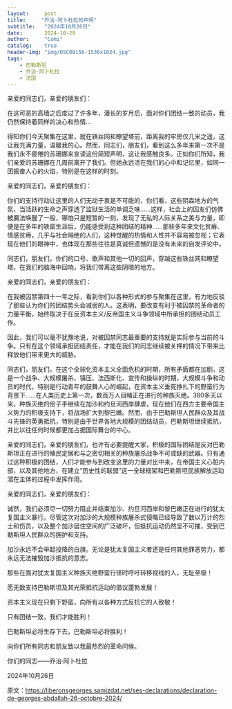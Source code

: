 ```yaml
---
layout:     post
title:     "乔治·阿卜杜拉的声明"
subtitle:   "2024年10月26日"
date:       2024-10-29
author:     "Comi"
catalog:    true
header-img: "img/DSC09156-1536x1024.jpg"
tags:
    - 巴勒斯坦
    - 乔治·阿卜杜拉
    - 法国
---
```


亲爱的同志们，亲爱的朋友们：

在这可恶的高墙之后度过了许多年，漫长的岁月后，面对你们团结一致的动员，我仍然保持着同样的决心和热情...

得知你们今天聚集在这里，就在铁丝网和瞭望塔前，距离我的牢房仅几米之遥，这让我充满力量，温暖我的心。然而，同志们，朋友们，看到这么多年来第一次不是我们永不疲倦的苏珊娜来宣读这份简短声明，这让我感触良多。正如你们所知，我们亲爱的苏珊娜在几周前离开了我们。但她永远活在我们的心中和记忆里，如同一团振奋人心的火焰，特别是在这样的时刻。

亲爱的同志们，亲爱的朋友们：

你们的支持行动让这里的人们无动于衷是不可能的，你们看，这些阴森地方的气氛，当活跃的生命之声穿透了监狱生活的单调乏味……这样，社会上的囚友们仿佛被魔法唤醒了一般，哪怕只是短暂的一刻，发现了无私的人际关系之美与力量，即便是在多年的铁窗生涯后，仍能感受到这种团结的精神……那些多年来文化贫瘠、情感贫瘠，几乎与社会隔绝的人们，这种觉醒的热情和人性并不容易被忽视；它表现在他们的眼神中，也体现在那些往往是真诚但遗憾的是没有未来的自发评论中。

同志们，朋友们，你们的口号、歌声和其他一切的回声，穿越这些铁丝网和瞭望塔，在我们的脑海中回响，将我们带离这些阴暗的地方。

亲爱的同志们，亲爱的朋友们：

在我被囚禁第四十一年之际，看到你们以各种形式的参与聚集在这里，有力地反驳了那些认为你们的团结势头会减弱的人。这表明，要改变有利于被囚禁的革命者的力量平衡，始终取决于在反资本主义/反帝国主义斗争领域中所承担的团结动员工作。

因此，我们可以毫不犹豫地说，对被囚禁同志最重要的支持就是实际参与当前的斗争。只有在这个领域承担团结责任，才能在我们的同志继续被关押的情况下带来比释放他们带来更大的威胁。

同志们，朋友们，在这个全球化资本主义全面危机的时期，所有矛盾都在加剧，这是一个战争、大规模屠杀、镇压、法西斯化、宣传和操纵的时期，大规模斗争和动员的时代，特别是行动青年的鼓舞人心的崛起，在资本主义垂死挣扎下的野蛮行为背景下……在人类历史上第一次，数百万人目睹正在进行的种族灭绝。380多天以来，种族灭绝的侩子手继续在加沙和约旦河西岸肆虐，现在他们在西方主要帝国主义势力的积极支持下，将战场扩大到黎巴嫩。然而，由于巴勒斯坦人民群众及其战斗先锋的英勇抵抗，特别是由于世界各地大规模的团结动员，巴勒斯坦继续抵抗，并比以往任何时候都更加占据国际舞台的中心。

亲爱的同志们，亲爱的朋友们，也许有必要提醒大家，积极的国际团结是反对巴勒斯坦正在进行的殖民定居和与之密切相关的种族屠杀战争不可或缺的武器。只有通过这种积极的团结，人们才能参与到改变这里的力量对比中来，在帝国主义心脏内部，以及其他地方，在建立“历史性的联盟”这一全球框架和巴勒斯坦民族解放运动潜在主体的过程中发挥作用。

亲爱的同志们，亲爱的朋友们：

诚然，我们必须尽一切努力阻止并结束加沙、约旦河西岸和黎巴嫩正在进行的犹太复国主义暴行。尽管这次对加沙的大规模种族屠杀式侵略已经导致了数以万计的烈士和伤员，以及整个加沙居住空间的广泛破坏，但抵抗运动仍然坚不可摧，受到巴勒斯坦人民群众的拥护和支持。

加沙永远不会举起投降的白旗。无论是犹太复国主义者还是任何其他罪恶势力，都永远无法摧毁加沙抵抗的意志。

那些在面对犹太复国主义种族灭绝野蛮行径时呼吁转移视线的人，无耻至极！

愿无数支持巴勒斯坦及其光荣抵抗运动的倡议蓬勃发展！

资本主义现在只剩下野蛮，向所有以各种方式反抗它的人致敬！

只有团结一致，我们才能胜利！

巴勒斯坦必将生存下去，巴勒斯坦必将胜利！

向你们所有同志和朋友致以我最热烈的革命问候。

你们的同志——乔治·阿卜杜拉

2024年10月26日

原文：https://liberonsgeorges.samizdat.net/ses-declarations/declaration-de-georges-abdallah-26-octobre-2024/
